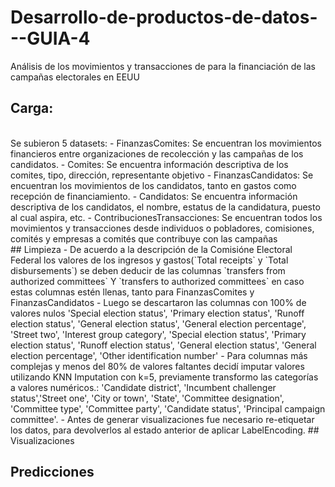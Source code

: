 # Desarrollo-de-productos-de-datos---GUIA-4
Análisis de los movimientos y transacciones de para la financiación de las campañas electorales en EEUU
## Carga:
<br/>
   Se subieron 5 datasets:
   - FinanzasComites: Se encuentran los movimientos financieros entre organizaciones de recolección y las campañas de los candidatos.
   - Comites: Se encuentra información descriptiva de los comites, tipo, dirección, representante objetivo
   - FinanzasCandidatos: Se encuentran los movimientos de los candidatos, tanto en gastos como recepción de financiamiento.
   - Candidatos: Se encuentra información descriptiva de los candidatos, el nombre, estatus de la candidatura, puesto al cual aspira, etc.
   - ContribucionesTransacciones: Se encuentran todos los movimientos y transacciones desde individuos o pobladores, comisiones, comités y empresas a comités que contribuye con las campañas
<br/>
## Limpieza
   - De acuerdo a la descripción de la Comisióne Electoral Federal los valores de los ingresos y gastos(`Total receipts` y `Total disbursements`) se deben deducir de las columnas `transfers from authorized committees` Y `transfers to authorized committees` en caso estas columnas estén llenas, tanto para FinanzasComites y FinanzasCandidatos
   - Luego se descartaron las columnas con 100% de valores nulos
     'Special election status', 'Primary election status', 'Runoff election status', 'General election status', 'General election percentage', 'Street two', 'Interest group category', 'Special election status', 'Primary election status', 'Runoff election status', 'General election status', 'General election percentage', 'Other identification number'
   - Para columnas más complejas y menos del 80% de valores faltantes decidí imputar valores utilizando KNN Imputation con k=5, previamente transformo las categorías a valores numéricos.:
   'Candidate district', 'Incumbent challenger status','Street one', 'City or town', 'State', 'Committee designation', 'Committee type', 'Committee party', 'Candidate status', 'Principal campaign committee'.
   - Antes de generar visualizaciones fue necesario re-etiquetar los datos, para devolverlos al estado anterior de aplicar LabelEncoding.
## Visualizaciones
   
## Predicciones
